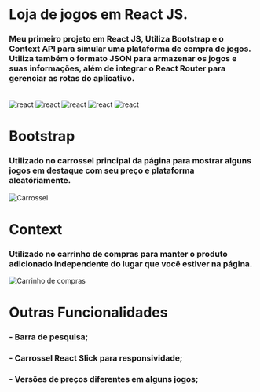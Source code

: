 # Loja de jogos em React JS.

### Meu primeiro projeto em React JS, Utiliza Bootstrap e o Context API para simular uma plataforma de compra de jogos. Utiliza também o formato JSON para armazenar os jogos e suas informações, além de integrar o React Router para gerenciar as rotas do aplicativo.

<div style="display: inline_block"><br/>
    <img align="center" alt="react" src="https://img.shields.io/badge/HTML5-E34F26.svg?style=for-the-badge&logo=HTML5&logoColor=white">
    <img align="center" alt="react" src="https://img.shields.io/badge/CSS3-1572B6.svg?style=for-the-badge&logo=CSS3&logoColor=white">
    <img align="center" alt="react" src="https://img.shields.io/badge/React-61DAFB.svg?style=for-the-badge&logo=React&logoColor=black">
    <img align="center" alt="react" src="https://img.shields.io/badge/Bootstrap-7952B3.svg?style=for-the-badge&logo=Bootstrap&logoColor=white">
    <img align="center" alt="react" src="https://img.shields.io/badge/JSON-000000.svg?style=for-the-badge&logo=JSON&logoColor=white">
</div>

# Bootstrap

### Utilizado no carrossel principal da página para mostrar alguns jogos em destaque com seu preço e plataforma aleatóriamente.

![Carrossel](https://github.com/marlonwillian/loja-de-jogos-react/assets/127453272/1c25a314-652f-4fec-82e6-b2c8829983f4)

# Context

### Utilizado no carrinho de compras para manter o produto adicionado independente do lugar que você estiver na página.

![Carrinho de compras](https://github.com/marlonwillian/loja-de-jogos-react/assets/127453272/312de89a-bedd-471f-80c5-12a24dfd2a29)

# Outras Funcionalidades

### - Barra de pesquisa;
### - Carrossel React Slick para responsividade;
### - Versões de preços diferentes em alguns jogos;
